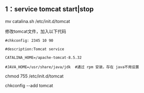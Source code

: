 ## 1：service tomcat start\|stop

mv catalina.sh /etc/init.d/tomcat

修改tomcat文件，加入以下代码

`#chkconfig: 2345 10 90`

`#description:Tomcat service`

`CATALINA_HOME=/apache-tomcat-8.5.32`

`#JAVA_HOME=/usr/share/java/jdk  #通过 rpm 安装，存在 java不用设置`

chmod 755 /etc/init.d/tomcat

chkconfig --add tomcat

